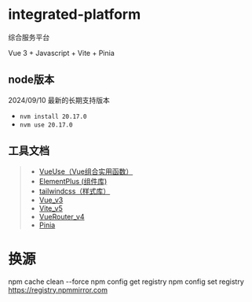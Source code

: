 # integrated-platform

综合服务平台

Vue 3 + Javascript + Vite + Pinia

## node版本

2024/09/10 最新的长期支持版本

- `nvm install 20.17.0`
- `nvm use 20.17.0`

## 工具文档

> - [VueUse（Vue组合实用函数）](https://vueuse.nodejs.cn/)
> - [ElementPlus (组件库)](https://element-plus.org/zh-CN/)
> - [tailwindcss（样式库）](https://www.tailwindcss.cn/docs/installation)
> - [Vue_v3](https://cn.vuejs.org/api/)
> - [Vite_v5](https://cn.vitejs.dev/config/)
> - [VueRouter_v4](https://router.vuejs.org/zh/guide/)
> - [Pinia](https://pinia.vuejs.org/zh/core-concepts/actions.html)

# 换源

npm cache clean --force
npm config get registry
npm config set registry https://registry.npmmirror.com
